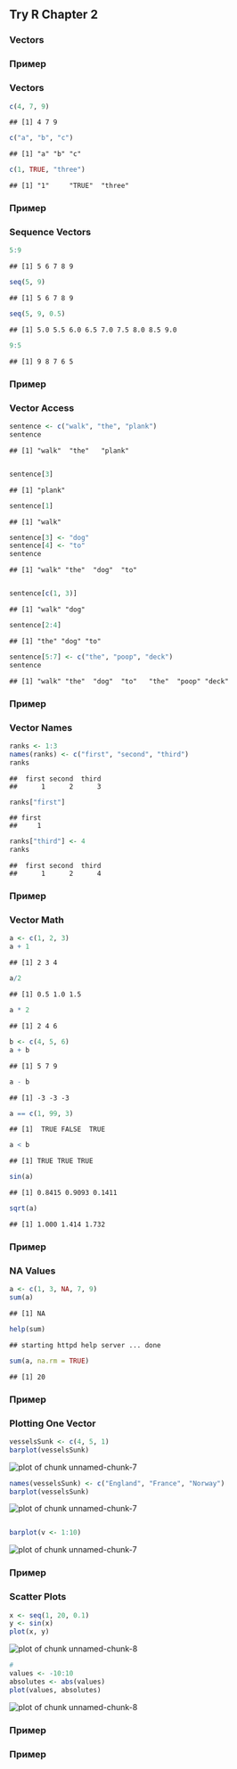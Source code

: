 ## Try R Chapter 2

### Vectors

### Пример
### Vectors

```r
c(4, 7, 9)
```

```
## [1] 4 7 9
```

```r
c("a", "b", "c")
```

```
## [1] "a" "b" "c"
```

```r
c(1, TRUE, "three")
```

```
## [1] "1"     "TRUE"  "three"
```


### Пример
### Sequence Vectors

```r
5:9
```

```
## [1] 5 6 7 8 9
```

```r
seq(5, 9)
```

```
## [1] 5 6 7 8 9
```

```r
seq(5, 9, 0.5)
```

```
## [1] 5.0 5.5 6.0 6.5 7.0 7.5 8.0 8.5 9.0
```

```r
9:5
```

```
## [1] 9 8 7 6 5
```


### Пример
### Vector Access

```r
sentence <- c("walk", "the", "plank")
sentence
```

```
## [1] "walk"  "the"   "plank"
```

```r

sentence[3]
```

```
## [1] "plank"
```

```r
sentence[1]
```

```
## [1] "walk"
```

```r
sentence[3] <- "dog"
sentence[4] <- "to"
sentence
```

```
## [1] "walk" "the"  "dog"  "to"
```

```r

sentence[c(1, 3)]
```

```
## [1] "walk" "dog"
```

```r
sentence[2:4]
```

```
## [1] "the" "dog" "to"
```

```r
sentence[5:7] <- c("the", "poop", "deck")
sentence
```

```
## [1] "walk" "the"  "dog"  "to"   "the"  "poop" "deck"
```


### Пример
### Vector Names

```r
ranks <- 1:3
names(ranks) <- c("first", "second", "third")
ranks
```

```
##  first second  third 
##      1      2      3
```

```r
ranks["first"]
```

```
## first 
##     1
```

```r
ranks["third"] <- 4
ranks
```

```
##  first second  third 
##      1      2      4
```


### Пример
### Vector Math

```r
a <- c(1, 2, 3)
a + 1
```

```
## [1] 2 3 4
```

```r
a/2
```

```
## [1] 0.5 1.0 1.5
```

```r
a * 2
```

```
## [1] 2 4 6
```

```r
b <- c(4, 5, 6)
a + b
```

```
## [1] 5 7 9
```

```r
a - b
```

```
## [1] -3 -3 -3
```

```r
a == c(1, 99, 3)
```

```
## [1]  TRUE FALSE  TRUE
```

```r
a < b
```

```
## [1] TRUE TRUE TRUE
```

```r
sin(a)
```

```
## [1] 0.8415 0.9093 0.1411
```

```r
sqrt(a)
```

```
## [1] 1.000 1.414 1.732
```


### Пример
### NA Values

```r
a <- c(1, 3, NA, 7, 9)
sum(a)
```

```
## [1] NA
```

```r
help(sum)
```

```
## starting httpd help server ... done
```

```r
sum(a, na.rm = TRUE)
```

```
## [1] 20
```


### Пример
### Plotting One Vector

```r
vesselsSunk <- c(4, 5, 1)
barplot(vesselsSunk)
```

![plot of chunk unnamed-chunk-7](figure/unnamed-chunk-71.png) 

```r
names(vesselsSunk) <- c("England", "France", "Norway")
barplot(vesselsSunk)
```

![plot of chunk unnamed-chunk-7](figure/unnamed-chunk-72.png) 

```r

barplot(v <- 1:10)
```

![plot of chunk unnamed-chunk-7](figure/unnamed-chunk-73.png) 


### Пример
### Scatter Plots

```r
x <- seq(1, 20, 0.1)
y <- sin(x)
plot(x, y)
```

![plot of chunk unnamed-chunk-8](figure/unnamed-chunk-81.png) 

```r
# 
values <- -10:10
absolutes <- abs(values)
plot(values, absolutes)
```

![plot of chunk unnamed-chunk-8](figure/unnamed-chunk-82.png) 


### Пример
### 



### Пример
### 


